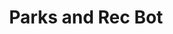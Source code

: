 ---
title: Parks and Rec Bot
excerpt: a bot for Toronto Parks and Rec
description: I used ChatGPT to train a custom bot using open Parks and Rec data -- facilities, locations, programming, hours of operation -- to train a custom Toronto Parks and Rec Bot. Ask it a question, like "I have two kids, 5 and 12, and I want them to both take swimming on Saturdays" and get help finding the right classes.
tags:
  - type/project
  - topic/public-parks
  - topic/artificial-intelligence
social:
  website: https://chatgpt.com/g/g-UhmmS6Psr-toronto-parks-and-rec-bot
  linkedin: https://www.linkedin.com/posts/ryanmerkley_chatgpt-toronto-parks-and-rec-bot-activity-7130056310514974720-C9MD
categories:
  - live
hacknight:
  - "[[425]]"
status_project: Unknown
status_contributor: Closed
---